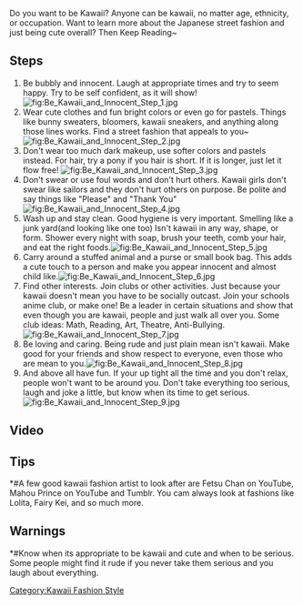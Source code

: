 Do you want to be Kawaii? Anyone can be kawaii, no matter age,
ethnicity, or occupation. Want to learn more about the Japanese street
fashion and just being cute overall? Then Keep Reading\~

## Steps

1.  Be bubbly and innocent. Laugh at appropriate times and try to seem
    happy. Try to be self confident, as it will show!
    ![](Be_Kawaii_and_Innocent_Step_1.jpg "fig:Be_Kawaii_and_Innocent_Step_1.jpg")
2.  Wear cute clothes and fun bright colors or even go for pastels.
    Things like bunny sweaters, bloomers, kawaii sneakers, and anything
    along those lines works. Find a street fashion that appeals to
    you\~![](Be_Kawaii_and_Innocent_Step_2.jpg "fig:Be_Kawaii_and_Innocent_Step_2.jpg")
3.  Don't wear too much dark makeup, use softer colors and pastels
    instead. For hair, try a pony if you hair is short. If it is longer,
    just let it flow free!
    ![](Be_Kawaii_and_Innocent_Step_3.jpg "fig:Be_Kawaii_and_Innocent_Step_3.jpg")
4.  Don't swear or use foul words and don't hurt others. Kawaii girls
    don't swear like sailors and they don't hurt others on purpose. Be
    polite and say things like "Please" and "Thank
    You"![](Be_Kawaii_and_Innocent_Step_4.jpg "fig:Be_Kawaii_and_Innocent_Step_4.jpg")
5.  Wash up and stay clean. Good hygiene is very important. Smelling
    like a junk yard(and looking like one too) Isn't kawaii in any way,
    shape, or form. Shower every night with soap, brush your teeth, comb
    your hair, and eat the right
    foods.![](Be_Kawaii_and_Innocent_Step_5.jpg "fig:Be_Kawaii_and_Innocent_Step_5.jpg")
6.  Carry around a stuffed animal and a purse or small book bag. This
    adds a cute touch to a person and make you appear innocent and
    almost child
    like.![](Be_Kawaii_and_Innocent_Step_6.jpg "fig:Be_Kawaii_and_Innocent_Step_6.jpg")
7.  Find other interests. Join clubs or other activities. Just because
    your kawaii doesn't mean you have to be socially outcast. Join your
    schools anime club, or make one! Be a leader in certain situations
    and show that even though you are kawaii, people and just walk all
    over you. Some club ideas: Math, Reading, Art, Theatre,
    Anti-Bullying.
    ![](Be_Kawaii_and_Innocent_Step_7.jpg "fig:Be_Kawaii_and_Innocent_Step_7.jpg")
8.  Be loving and caring. Being rude and just plain mean isn't kawaii.
    Make good for your friends and show respect to everyone, even those
    who are mean to
    you.![](Be_Kawaii_and_Innocent_Step_8.jpg "fig:Be_Kawaii_and_Innocent_Step_8.jpg")
9.  And above all have fun. If your up tight all the time and you don't
    relax, people won't want to be around you. Don't take everything too
    serious, laugh and joke a little, but know when its time to get
    serious.
    ![](Be_Kawaii_and_Innocent_Step_9.jpg "fig:Be_Kawaii_and_Innocent_Step_9.jpg")

## Video

## Tips

\*#A few good kawaii fashion artist to look after are Fetsu Chan on
YouTube, Mahou Prince on YouTube and Tumblr. You cam always look at
fashions like Lolita, Fairy Kei, and so much more.

## Warnings

\*#Know when its appropriate to be kawaii and cute and when to be
serious. Some people might find it rude if you never take them serious
and you laugh about everything.

[Category:Kawaii Fashion
Style](Category:Kawaii_Fashion_Style "wikilink")